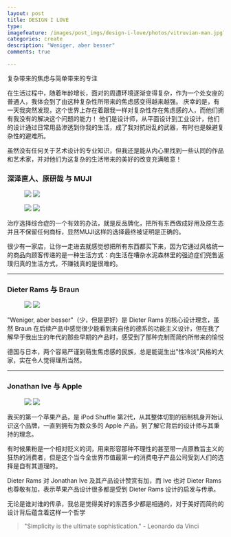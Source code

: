 ```yaml
---
layout: post
title: DESIGN I LOVE
type: 
imagefeature: /images/post_imgs/design-i-love/photos/vitruvian-man.jpg?imageMogr2/thumbnail/!60p
categories: create
description: "Weniger, aber besser"
comments: true

---
```


复杂带来的焦虑与简单带来的专注

在生活过程中，随着年龄增长，面对的周遭环境逐渐变得复杂，作为一个处女座的普通人，我体会到了由这种复杂性所带来的焦虑感变得越来越强。
庆幸的是，有一天我突然发现，这个世界上存在着跟我一样对复杂性存在焦虑感的人，而他们拥有我没有的解决这个问题的能力！
他们是设计师，从平面设计到工业设计，他们的设计通过日常用品渗透到你我的生活，成了我对抗纷乱的武器，有时也是躲避复杂性的避难所。

虽然没有任何关于艺术设计的专业知识，但我还是能从内心里找到一些认同的作品和艺术家，并对他们为这复杂的生活带来的美好的改变充满敬意！

### 深泽直人、原研哉 与 MUJI

<figure class="half">
   <a href="/images/post_imgs/design-i-love/photos/naoto-fukasawa.jpg"><img src="/images/post_imgs/design-i-love/photos/naoto-fukasawa.jpg?imageMogr2/thumbnail/!60p"></a>
   <a href="/images/post_imgs/design-i-love/photos/muji-cd-player.jpg"><img src="/images/post_imgs/design-i-love/photos/muji-cd-player.jpg?imageMogr2/thumbnail/!30p"></a>
</figure>

<figure class="half">
   <a href="/images/post_imgs/design-i-love/photos/kenya-hara.jpg"><img src="/images/post_imgs/design-i-love/photos/kenya-hara.jpg?imageMogr2/thumbnail/!80p"></a>
   <a href="/images/post_imgs/design-i-love/photos/muji-design.jpg"><img src="/images/post_imgs/design-i-love/photos/muji-design.jpg?imageMogr2/thumbnail/!80p"></a>
</figure>

治疗选择综合症的一个有效的办法，就是反品牌化，把所有东西做成好用及原生态并且不保留任何商标，显然MUJI这样的选择最终被证明是正确的。

很少有一家店，让你一走进去就感觉想把所有东西都买下来，因为它通过风格统一的商品向顾客传递的是一种生活方式：向生活在嘈杂水泥森林里的强迫症们兜售返璞归真的生活方式，不赚钱真的是很难的。

----

### Dieter Rams 与 Braun

<figure class="half">
   <a href="/images/post_imgs/design-i-love/photos/dieter-rams.jpg"><img src="/images/post_imgs/design-i-love/photos/dieter-rams.jpg?imageMogr2/thumbnail/!90p"></a>
   <a href="/images/post_imgs/design-i-love/photos/braun-design.jpg"><img src="/images/post_imgs/design-i-love/photos/braun-design.jpg?imageMogr2/thumbnail/!60p"></a>
</figure>

"Weniger, aber besser"（少，但是更好）是 Dieter Rams 的核心设计理念，虽然 Braun 在后续产品中感觉很少能看到来自他的德系的功能主义设计，但在我了解早于我出生的年代的那些早期的产品时，感受到了那种克制而简约所带来的愉悦

德国与日本，两个容易严谨到萌生焦虑感的民族，总是能诞生出"性冷淡"风格的大家，实在令人觉得理所当然。

----

### Jonathan Ive 与 Apple

<figure class="half">
   <a href="/images/post_imgs/design-i-love/photos/jony-ive.jpg"><img src="/images/post_imgs/design-i-love/photos/jony-ive.jpg?imageMogr2/thumbnail/!60p"></a>
   <a href="/images/post_imgs/design-i-love/photos/apple-design.jpeg"><img src="/images/post_imgs/design-i-love/photos/apple-design.jpeg?imageMogr2/thumbnail/!60p"></a>
</figure>

我买的第一个苹果产品，是 iPod Shuffle 第2代，从其整体切割的铝制机身开始认识这个品牌，一直到拥有为数众多的 Apple 产品，到了解它背后的设计师与其秉持的理念。

有时候果粉是一个相对贬义的词，用来形容那种不理性的甚至带一点原教旨主义的狂热的消费者，但是这个当今全世界市值最第一的消费电子产品公司受到人们的选择是自有其道理的。

Dieter Rams 对 Jonathan Ive 及其产品设计赞赏有加，而 Ive 也对 Dieter Rams 也尊敬有加，表示苹果产品设计很多都是受到 Dieter Rams 设计的启发与传承。

无论是谁对谁的传承，我总是觉得美好的东西多少都是相通的，对于美好而简约的设计背后蕴含着这样一个哲学


> "Simplicity is the ultimate sophistication."  - Leonardo da Vinci
